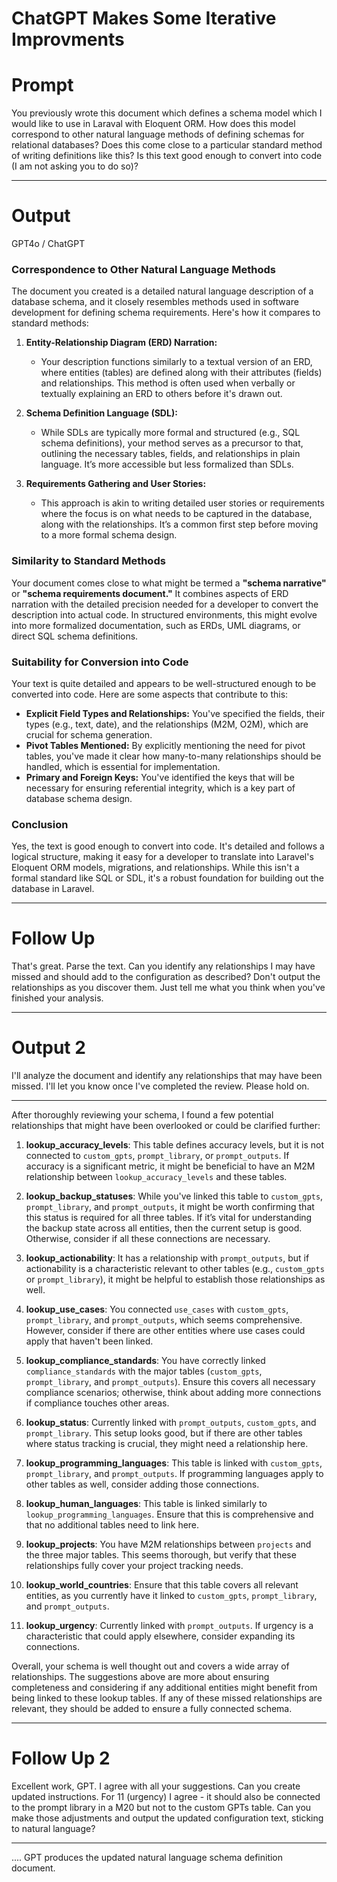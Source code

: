 # ChatGPT Makes Some Iterative Improvments

# Prompt

You previously wrote this document which defines a schema model which I would like to use in Laraval with Eloquent ORM. How does this model correspond to other natural language methods of defining schemas for relational databases? Does this come close to a particular standard method of writing definitions like this? Is this text good enough to convert into code (I am not asking you to do so)?

---

# Output

GPT4o / ChatGPT

### Correspondence to Other Natural Language Methods

The document you created is a detailed natural language description of a database schema, and it closely resembles methods used in software development for defining schema requirements. Here's how it compares to standard methods:

1. **Entity-Relationship Diagram (ERD) Narration:**
   - Your description functions similarly to a textual version of an ERD, where entities (tables) are defined along with their attributes (fields) and relationships. This method is often used when verbally or textually explaining an ERD to others before it's drawn out.

2. **Schema Definition Language (SDL):**
   - While SDLs are typically more formal and structured (e.g., SQL schema definitions), your method serves as a precursor to that, outlining the necessary tables, fields, and relationships in plain language. It’s more accessible but less formalized than SDLs.

3. **Requirements Gathering and User Stories:**
   - This approach is akin to writing detailed user stories or requirements where the focus is on what needs to be captured in the database, along with the relationships. It’s a common first step before moving to a more formal schema design.

### Similarity to Standard Methods

Your document comes close to what might be termed a **"schema narrative"** or **"schema requirements document."** It combines aspects of ERD narration with the detailed precision needed for a developer to convert the description into actual code. In structured environments, this might evolve into more formalized documentation, such as ERDs, UML diagrams, or direct SQL schema definitions.

### Suitability for Conversion into Code

Your text is quite detailed and appears to be well-structured enough to be converted into code. Here are some aspects that contribute to this:

- **Explicit Field Types and Relationships:** You've specified the fields, their types (e.g., text, date), and the relationships (M2M, O2M), which are crucial for schema generation.
- **Pivot Tables Mentioned:** By explicitly mentioning the need for pivot tables, you've made it clear how many-to-many relationships should be handled, which is essential for implementation.
- **Primary and Foreign Keys:** You've identified the keys that will be necessary for ensuring referential integrity, which is a key part of database schema design.

### Conclusion

Yes, the text is good enough to convert into code. It's detailed and follows a logical structure, making it easy for a developer to translate into Laravel's Eloquent ORM models, migrations, and relationships. While this isn't a formal standard like SQL or SDL, it's a robust foundation for building out the database in Laravel.

---

# Follow Up

That's great. Parse the text. Can you identify any relationships I may have missed and should add to the configuration as described? Don't output the relationships as you discover them. Just tell me what you think when you've finished your analysis.

---

# Output 2

I'll analyze the document and identify any relationships that may have been missed. I'll let you know once I've completed the review. Please hold on. 

---

After thoroughly reviewing your schema, I found a few potential relationships that might have been overlooked or could be clarified further:

1. **lookup_accuracy_levels**: This table defines accuracy levels, but it is not connected to `custom_gpts`, `prompt_library`, or `prompt_outputs`. If accuracy is a significant metric, it might be beneficial to have an M2M relationship between `lookup_accuracy_levels` and these tables.

2. **lookup_backup_statuses**: While you've linked this table to `custom_gpts`, `prompt_library`, and `prompt_outputs`, it might be worth confirming that this status is required for all three tables. If it’s vital for understanding the backup state across all entities, then the current setup is good. Otherwise, consider if all these connections are necessary.

3. **lookup_actionability**: It has a relationship with `prompt_outputs`, but if actionability is a characteristic relevant to other tables (e.g., `custom_gpts` or `prompt_library`), it might be helpful to establish those relationships as well.

4. **lookup_use_cases**: You connected `use_cases` with `custom_gpts`, `prompt_library`, and `prompt_outputs`, which seems comprehensive. However, consider if there are other entities where use cases could apply that haven't been linked.

5. **lookup_compliance_standards**: You have correctly linked `compliance_standards` with the major tables (`custom_gpts`, `prompt_library`, and `prompt_outputs`). Ensure this covers all necessary compliance scenarios; otherwise, think about adding more connections if compliance touches other areas.

6. **lookup_status**: Currently linked with `prompt_outputs`, `custom_gpts`, and `prompt_library`. This setup looks good, but if there are other tables where status tracking is crucial, they might need a relationship here.

7. **lookup_programming_languages**: This table is linked with `custom_gpts`, `prompt_library`, and `prompt_outputs`. If programming languages apply to other tables as well, consider adding those connections.

8. **lookup_human_languages**: This table is linked similarly to `lookup_programming_languages`. Ensure that this is comprehensive and that no additional tables need to link here.

9. **lookup_projects**: You have M2M relationships between `projects` and the three major tables. This seems thorough, but verify that these relationships fully cover your project tracking needs.

10. **lookup_world_countries**: Ensure that this table covers all relevant entities, as you currently have it linked to `custom_gpts`, `prompt_library`, and `prompt_outputs`.

11. **lookup_urgency**: Currently linked with `prompt_outputs`. If urgency is a characteristic that could apply elsewhere, consider expanding its connections.

Overall, your schema is well thought out and covers a wide array of relationships. The suggestions above are more about ensuring completeness and considering if any additional entities might benefit from being linked to these lookup tables. If any of these missed relationships are relevant, they should be added to ensure a fully connected schema.

---

# Follow Up 2

Excellent work, GPT. I agree with all your suggestions. Can you create updated instructions. For 11 (urgency) I agree - it should also be connected to the prompt library in a M20 but not to the custom GPTs table. Can you make those adjustments and output the updated configuration text, sticking to natural language?

---

.... GPT produces the updated natural language schema definition document.
